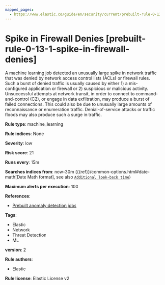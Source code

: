 ```yaml
---
mapped_pages:
  - https://www.elastic.co/guide/en/security/current/prebuilt-rule-0-13-1-spike-in-firewall-denies.html
---
```


# Spike in Firewall Denies [prebuilt-rule-0-13-1-spike-in-firewall-denies]

A machine learning job detected an unusually large spike in network traffic that was denied by network access control lists (ACLs) or firewall rules. Such a burst of denied traffic is usually caused by either 1) a mis-configured application or firewall or 2) suspicious or malicious activity. Unsuccessful attempts at network transit, in order to connect to command-and-control (C2), or engage in data exfiltration, may produce a burst of failed connections. This could also be due to unusually large amounts of reconnaissance or enumeration traffic. Denial-of-service attacks or traffic floods may also produce such a surge in traffic.

**Rule type**: machine_learning

**Rule indices**: None

**Severity**: low

**Risk score**: 21

**Runs every**: 15m

**Searches indices from**: now-30m ({{ref}}/common-options.html#date-math[Date Math format], see also [`Additional look-back time`](docs-content://solutions/security/detect-and-alert/create-detection-rule.md#rule-schedule))

**Maximum alerts per execution**: 100

**References**:

* [Prebuilt anomaly detection jobs](docs-content://reference/security/prebuilt-anomaly-detection-jobs.md)

**Tags**:

* Elastic
* Network
* Threat Detection
* ML

**version**: 2

**Rule authors**:

* Elastic

**Rule license**: Elastic License v2

